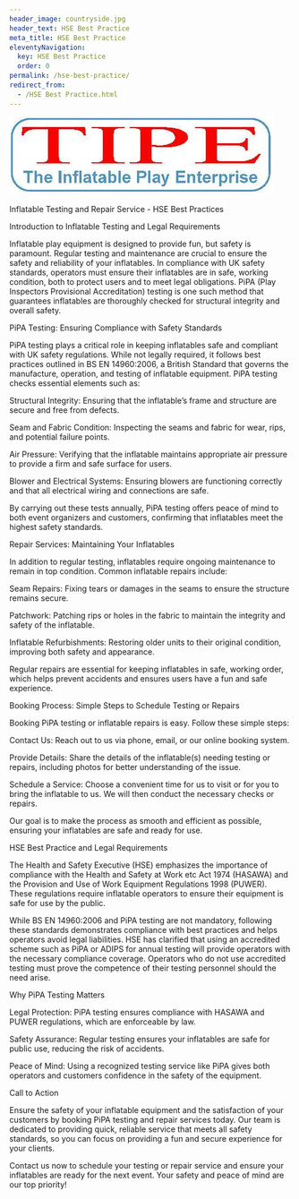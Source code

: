 ```yaml
---
header_image: countryside.jpg
header_text: HSE Best Practice
meta_title: HSE Best Practice
eleventyNavigation:
  key: HSE Best Practice
  order: 0
permalink: /hse-best-practice/
redirect_from:
  - /HSE Best Practice.html
---
```

![TIPE Logo](/images/tipe-logo.jpg)

Inflatable Testing and Repair Service - HSE Best Practices

Introduction to Inflatable Testing and Legal Requirements

Inflatable play equipment is designed to provide fun, but safety is paramount. Regular testing and maintenance are crucial to ensure the safety and reliability of your inflatables. In compliance with UK safety standards, operators must ensure their inflatables are in safe, working condition, both to protect users and to meet legal obligations. PiPA (Play Inspectors Provisional Accreditation) testing is one such method that guarantees inflatables are thoroughly checked for structural integrity and overall safety.

PiPA Testing: Ensuring Compliance with Safety Standards

PiPA testing plays a critical role in keeping inflatables safe and compliant with UK safety regulations. While not legally required, it follows best practices outlined in BS EN 14960:2006, a British Standard that governs the manufacture, operation, and testing of inflatable equipment. PiPA testing checks essential elements such as:

Structural Integrity: Ensuring that the inflatable’s frame and structure are secure and free from defects.

Seam and Fabric Condition: Inspecting the seams and fabric for wear, rips, and potential failure points.

Air Pressure: Verifying that the inflatable maintains appropriate air pressure to provide a firm and safe surface for users.

Blower and Electrical Systems: Ensuring blowers are functioning correctly and that all electrical wiring and connections are safe.

By carrying out these tests annually, PiPA testing offers peace of mind to both event organizers and customers, confirming that inflatables meet the highest safety standards.

Repair Services: Maintaining Your Inflatables

In addition to regular testing, inflatables require ongoing maintenance to remain in top condition. Common inflatable repairs include:

Seam Repairs: Fixing tears or damages in the seams to ensure the structure remains secure.

Patchwork: Patching rips or holes in the fabric to maintain the integrity and safety of the inflatable.

Inflatable Refurbishments: Restoring older units to their original condition, improving both safety and appearance.

Regular repairs are essential for keeping inflatables in safe, working order, which helps prevent accidents and ensures users have a fun and safe experience.

Booking Process: Simple Steps to Schedule Testing or Repairs

Booking PiPA testing or inflatable repairs is easy. Follow these simple steps:

Contact Us: Reach out to us via phone, email, or our online booking system.

Provide Details: Share the details of the inflatable(s) needing testing or repairs, including photos for better understanding of the issue.

Schedule a Service: Choose a convenient time for us to visit or for you to bring the inflatable to us. We will then conduct the necessary checks or repairs.

Our goal is to make the process as smooth and efficient as possible, ensuring your inflatables are safe and ready for use.

HSE Best Practice and Legal Requirements

The Health and Safety Executive (HSE) emphasizes the importance of compliance with the Health and Safety at Work etc Act 1974 (HASAWA) and the Provision and Use of Work Equipment Regulations 1998 (PUWER). These regulations require inflatable operators to ensure their equipment is safe for use by the public.

While BS EN 14960:2006 and PiPA testing are not mandatory, following these standards demonstrates compliance with best practices and helps operators avoid legal liabilities. HSE has clarified that using an accredited scheme such as PiPA or ADIPS for annual testing will provide operators with the necessary compliance coverage. Operators who do not use accredited testing must prove the competence of their testing personnel should the need arise.

Why PiPA Testing Matters

Legal Protection: PiPA testing ensures compliance with HASAWA and PUWER regulations, which are enforceable by law.

Safety Assurance: Regular testing ensures your inflatables are safe for public use, reducing the risk of accidents.

Peace of Mind: Using a recognized testing service like PiPA gives both operators and customers confidence in the safety of the equipment.

Call to Action

Ensure the safety of your inflatable equipment and the satisfaction of your customers by booking PiPA testing and repair services today. Our team is dedicated to providing quick, reliable service that meets all safety standards, so you can focus on providing a fun and secure experience for your clients.

Contact us now to schedule your testing or repair service and ensure your inflatables are ready for the next event. Your safety and peace of mind are our top priority!